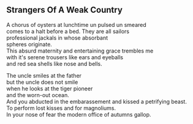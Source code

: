 Strangers Of A Weak Country
---------------------------
A chorus of oysters at lunchtime un pulsed un smeared  
comes to a halt before a bed. They are all sailors  
professional jackals in whose absorbant  
spheres originate.  
This absurd maternity and entertaining grace trembles me  
with it's serene trousers like ears and eyeballs  
and red sea shells like nose and bells.  
  
The uncle smiles at the father  
but the uncle does not smile  
when he looks at the tiger pioneer  
and the worn-out ocean.  
And you abducted in the embarassement and kissed a petrifying beast.  
To perform lost kisses and for magnoliums.  
In your nose of fear the modern office of autumns gallop.  
